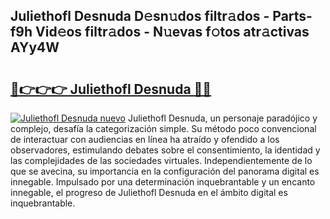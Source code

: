 ## Juliethofl Desnuda D𝚎sn𝚞dos filtr𝚊dos - Parts-f9h Vid𝚎os filtr𝚊dos - N𝚞evas f𝚘tos atr𝚊ctivas AYy4W

# <h2><a href="http://mb04d0.tromn.icu/?c=Juliethofl+Desnuda">🔗👉👉👉 Juliethofl Desnuda 🔗🔗</a></h2>

[![Juliethofl Desnuda nuevo](https://i.imgur.com/pEAQMta.gif)](http://mb04d0.tromn.icu/?c=Juliethofl+Desnuda)
Juliethofl Desnuda, un personaje paradójico y complejo, desafía la categorización simple. Su método poco convencional de interactuar con audiencias en línea ha atraído y ofendido a los observadores, estimulando debates sobre el consentimiento, la identidad y las complejidades de las sociedades virtuales. Independientemente de lo que se avecina, su importancia en la configuración del panorama digital es innegable. Impulsado por una determinación inquebrantable y un encanto innegable, el progreso de Juliethofl Desnuda en el ámbito digital es inquebrantable.

